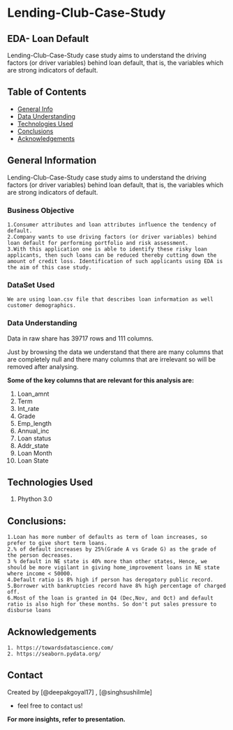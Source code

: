 # Lending-Club-Case-Study
## EDA- Loan Default
Lending-Club-Case-Study case study aims to understand the driving factors (or driver variables) behind loan default, that is, the variables which are strong indicators of default.

## Table of Contents
* [General Info](#general-information)
* [Data Understanding](#Data-Understanding)
* [Technologies Used](#technologies-used)
* [Conclusions](#conclusions)
* [Acknowledgements](#acknowledgements)

## General Information
Lending-Club-Case-Study case study aims to understand the driving factors (or driver variables) behind loan default, that is, the variables which are strong indicators of default.

### Business Objective
	1.Consumer attributes and loan attributes influence the tendency of default.
	2.Company wants to use driving factors (or driver variables) behind loan default for performing portfolio and risk assessment.
	3.With this application one is able to identify these risky loan applicants, then such loans can be reduced thereby cutting down the amount of credit loss. Identification of such applicants using EDA is the aim of this case study.
### DataSet Used
	We are using loan.csv file that describes loan information as well customer demographics.
	
	
### Data Understanding
Data in raw share has 39717 rows and 111 columns.

Just by browsing the data we understand that there are many columns that are completely null and there many columns that are irrelevant so will be removed after analysing.

**Some of the key columns that are relevant for this analysis are:**
1. Loan_amnt
2. Term
3. Int_rate
4. Grade
5. Emp_length
6. Annual_inc
7. Loan status
8. Addr_state
8. Loan Month
9. Loan State

## Technologies Used
1. Phython 3.0


## Conclusions:

	1.Loan has more number of defaults as term of loan increases, so prefer to give short term loans.
	2.% of default increases by 25%(Grade A vs Grade G) as the grade of the person decreases.
	3 % default in NE state is 40% more than other states, Hence, we should be more vigilant in giving home_improvement loans in NE state where income < 50000.
	4.Default ratio is 8% high if person has derogatory public record.
	5.Borrower with bankruptcies record have 8% high percentage of charged off.
	6.Most of the loan is granted in Q4 (Dec,Nov, and Oct) and default ratio is also high for these months. So don't put sales pressure to disburse loans 

## Acknowledgements
	1. https://towardsdatascience.com/
	2. https://seaborn.pydata.org/

## Contact
Created by [@deepakgoyal17] , [@singhsushilmle]
- feel free to contact us!

**For more insights, refer to presentation.**





